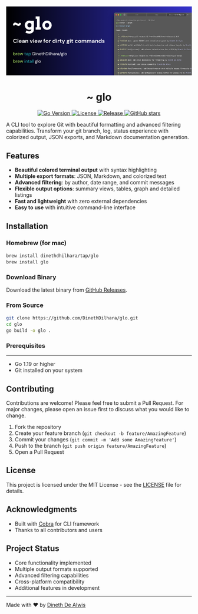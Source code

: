 <p align="center">
  <img src="https://github.com/DinethDilhara/glo/blob/main/assets/glo-readme-banner.png" alt="glo - Clean view for dirty git commands" width="800">
</p>

<h1 align="center">~ glo</h1>
<p align="center">
  <a href="https://golang.org/">
    <img src="https://img.shields.io/badge/Go-1.19+-blue.svg" alt="Go Version">
  </a>
  <a href="LICENSE">
    <img src="https://img.shields.io/badge/License-MIT-green.svg" alt="License">
  </a>
  <a href="https://github.com/DinethDilhara/glo/releases">
    <img src="https://img.shields.io/github/v/release/DinethDilhara/glo" alt="Release">
  </a>
  <!-- <a href="https://github.com/DinethDilhara/glo/graphs/commit-activity">
    <img src="https://img.shields.io/maintenance/yes/2024.svg" alt="Maintenance">
  </a> -->
  <a href="https://github.com/DinethDilhara/glo/stargazers">
    <img src="https://img.shields.io/github/stars/DinethDilhara/glo?style=social" alt="GitHub stars">
  </a>
</p>

A  CLI tool to explore Git with beautiful formatting and advanced filtering capabilities. Transform your git branch, log, status experience with colorized output, JSON exports, and Markdown documentation generation.

## Features

- **Beautiful colored terminal output** with syntax highlighting
- **Multiple export formats**: JSON, Markdown, and colorized text
- **Advanced filtering**: by author, date range, and commit messages
- **Flexible output options**: summary views, tables, graph and detailed listings
- **Fast and lightweight** with zero external dependencies
- **Easy to use** with intuitive command-line interface

## Installation

### Homebrew (for mac)

```bash
brew install dinethdhilhara/tap/glo
brew install glo
```

### Download Binary

Download the latest binary from [GitHub Releases](https://github.com/DinethDilhara/glo/releases).

### From Source

```bash
git clone https://github.com/DinethDilhara/glo.git
cd glo
go build -o glo .
```

### Prerequisites
---

- Go 1.19 or higher
- Git installed on your system

## Contributing

Contributions are welcome! Please feel free to submit a Pull Request. For major changes, please open an issue first to discuss what you would like to change.

1. Fork the repository
2. Create your feature branch (`git checkout -b feature/AmazingFeature`)
3. Commit your changes (`git commit -m 'Add some AmazingFeature'`)
4. Push to the branch (`git push origin feature/AmazingFeature`)
5. Open a Pull Request

## License

This project is licensed under the MIT License - see the [LICENSE](LICENSE) file for details.

## Acknowledgments

- Built with [Cobra](https://github.com/spf13/cobra) for CLI framework
- Thanks to all contributors and users

## Project Status

- Core functionality implemented
- Multiple output formats supported
- Advanced filtering capabilities
- Cross-platform compatibility
- Additional features in development

---

Made with ❤️ by [Dineth De Alwis](https://github.com/DinethDilhara)
